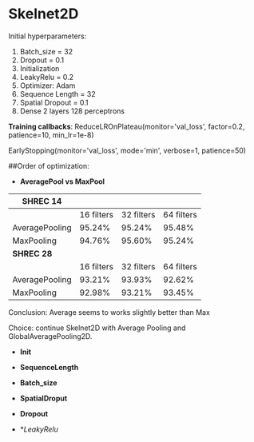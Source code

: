 # Skelnet2D

Initial hyperparameters:
1. Batch_size = 32
2. Dropout = 0.1
3. Initialization
4. LeakyRelu = 0.2
5. Optimizer: Adam
6. Sequence Length = 32
7. Spatial Dropout = 0.1
8. Dense 2 layers 128 perceptrons

**Training callbacks**: 
ReduceLROnPlateau(monitor='val_loss', factor=0.2,
                              patience=10, min_lr=1e-8)

EarlyStopping(monitor='val_loss', mode='min', verbose=1, patience=50)
 
##Order of optimization:


* **AveragePool vs MaxPool**

| **SHREC 14**       |            |            |            |
|----------------|------------|------------|------------|
|                | 16 filters | 32 filters | 64 filters |
| AveragePooling | 95.24%          | 95.24%          | 95.48%          |
| MaxPooling     | 94.76%     | 95.60%     | 95.24%          |
| **SHREC 28**       |            |            |            |
|                | 16 filters | 32 filters | 64 filters |
| AveragePooling | 93.21%          | 93.93%          | 92.62%          |
| MaxPooling     | 92.98%          | 93.21%          | 93.45%          |

Conclusion: Average seems to works slightly better than Max

Choice: continue Skelnet2D with Average Pooling and GlobalAveragePooling2D.

* **Init**

* **SequenceLength**

* **Batch_size**

* **SpatialDroput**

* **Dropout**

* **LeakyRelu*